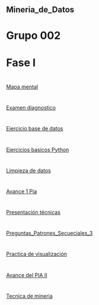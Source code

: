 ## Mineria_de_Datos
# Grupo 002


# Fase I
#
[Mapa mental](https://github.com/Gerardo0309/Mineria_de_Datos/blob/main/MapaMental_1_%7B1849522%7D.pdf)
#
[Examen diagnostico](https://github.com/Gerardo0309/Mineria_de_Datos/blob/main/Examen_1849522.pdf)
#
[Ejercicio base de datos](https://github.com/aadrieel/MineriaDeDatos/blob/main/Equipo_3_Ejercicio%20Base%20de%20Datos.pdf)
#
[Ejercicios basicos Python](https://github.com/Gerardo0309/Mineria_de_Datos/blob/main/Ej_Python_1849522.ipynb)
#
[Limpieza de datos](https://github.com/aadrieel/MineriaDeDatos/blob/main/Ej_Limpieza_Equipo_3.ipynb)
#
[Avance 1 Pia](https://github.com/aadrieel/MineriaDeDatos/blob/main/Avance1_PIA_Equipo_3.ipynb)
#
[Presentación técnicas](https://github.com/aadrieel/MineriaDeDatos/blob/main/Presentacion_PatronesSecuenciales_3.pdf)
#
[Preguntas_Patrones_Secueciales_3](https://github.com/aadrieel/MineriaDeDatos/blob/main/Pregunta_Presentaci%C3%B3n_Patrones_Secuenciales_3.pdf)
#
[Practica de visualización](https://github.com/aadrieel/MineriaDeDatos/blob/main/Visualizaci%C3%B3n_3.ipynb)
#
[Avance del PIA II](https://github.com/aadrieel/MineriaDeDatos/blob/main/AvancePIA_II_002_3.ipynb)
#
[Tecnica de mineria](https://github.com/aadrieel/MineriaDeDatos/blob/main/T%C3%A9cnica_Miner%C3%ADa_RL_3.ipynb)
